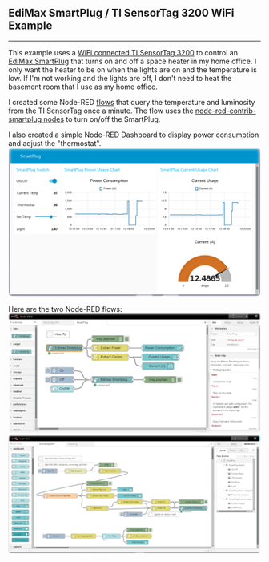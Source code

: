 ## EdiMax SmartPlug / TI SensorTag 3200 WiFi Example
---
This example uses a 
[WiFi connected TI SensorTag 3200](https://developer.ibm.com/recipes/tutorials/texas-instruments-cc3200-simplelink-wifi-sensortag/)
to control an 
[EdiMax SmartPlug](http://www.edimax.com/edimax/merchandise/merchandise_detail/data/edimax/global/home_automation_smart_plug/sp-2101w/)
that turns on and off a space heater in my home office. I only want the heater to be on when
the lights are on and the temperature is low.  If I'm not working and the lights are off,
I don't need to heat the basement room that I use as my home office.

I created some Node-RED [flows](flow.json) that query the temperature and luminosity from the TI SensorTag once a minute.
The flow uses the [node-red-contrib-smartplug nodes](https://flows.nodered.org/node/node-red-contrib-smartplug) to turn on/off the SmartPlug.

I also created a simple Node-RED Dashboard to display power consumption and adjust the "thermostat".
![Node-RED Dashboard SmartPlug SensorTag](SmartPlug-Dashboard.png?raw=true "Node-RED Dashboard SmartPlug SensorTag")

Here are the two Node-RED flows:
![Node-RED SmartPlug flow](SmartPlug-Dashboard-flow.png?raw=true "Node-RED SmartPlug flow")
![Node-RED SensorTag WiFi](SensorTagWiFi-SmartPlug-flow.png?raw=true "Node-RED SensorTag SmartPlug flow")

